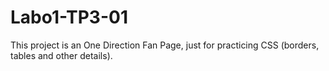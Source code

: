 # Labo1-TP3-01

This project is an One Direction Fan Page, just for practicing CSS (borders, tables and other details).
